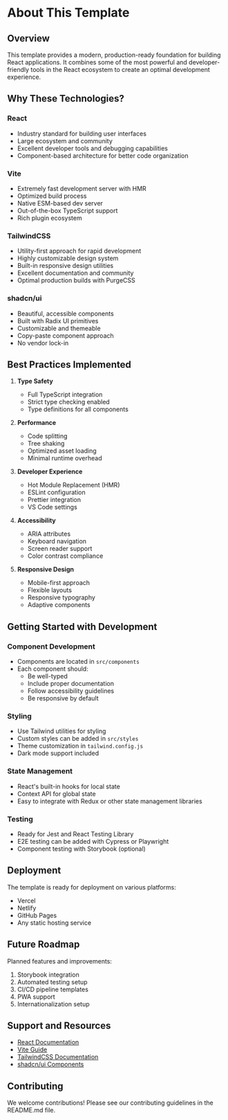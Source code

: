 # About This Template

## Overview

This template provides a modern, production-ready foundation for building React applications. It combines some of the most powerful and developer-friendly tools in the React ecosystem to create an optimal development experience.

## Why These Technologies?

### React
- Industry standard for building user interfaces
- Large ecosystem and community
- Excellent developer tools and debugging capabilities
- Component-based architecture for better code organization

### Vite
- Extremely fast development server with HMR
- Optimized build process
- Native ESM-based dev server
- Out-of-the-box TypeScript support
- Rich plugin ecosystem

### TailwindCSS
- Utility-first approach for rapid development
- Highly customizable design system
- Built-in responsive design utilities
- Excellent documentation and community
- Optimal production builds with PurgeCSS

### shadcn/ui
- Beautiful, accessible components
- Built with Radix UI primitives
- Customizable and themeable
- Copy-paste component approach
- No vendor lock-in

## Best Practices Implemented

1. **Type Safety**
   - Full TypeScript integration
   - Strict type checking enabled
   - Type definitions for all components

2. **Performance**
   - Code splitting
   - Tree shaking
   - Optimized asset loading
   - Minimal runtime overhead

3. **Developer Experience**
   - Hot Module Replacement (HMR)
   - ESLint configuration
   - Prettier integration
   - VS Code settings

4. **Accessibility**
   - ARIA attributes
   - Keyboard navigation
   - Screen reader support
   - Color contrast compliance

5. **Responsive Design**
   - Mobile-first approach
   - Flexible layouts
   - Responsive typography
   - Adaptive components

## Getting Started with Development

### Component Development
- Components are located in `src/components`
- Each component should:
  - Be well-typed
  - Include proper documentation
  - Follow accessibility guidelines
  - Be responsive by default

### Styling
- Use Tailwind utilities for styling
- Custom styles can be added in `src/styles`
- Theme customization in `tailwind.config.js`
- Dark mode support included

### State Management
- React's built-in hooks for local state
- Context API for global state
- Easy to integrate with Redux or other state management libraries

### Testing
- Ready for Jest and React Testing Library
- E2E testing can be added with Cypress or Playwright
- Component testing with Storybook (optional)

## Deployment

The template is ready for deployment on various platforms:
- Vercel
- Netlify
- GitHub Pages
- Any static hosting service

## Future Roadmap

Planned features and improvements:
1. Storybook integration
2. Automated testing setup
3. CI/CD pipeline templates
4. PWA support
5. Internationalization setup

## Support and Resources

- [React Documentation](https://reactjs.org/docs)
- [Vite Guide](https://vitejs.dev/guide/)
- [TailwindCSS Documentation](https://tailwindcss.com/docs)
- [shadcn/ui Components](https://ui.shadcn.com/docs)

## Contributing

We welcome contributions! Please see our contributing guidelines in the README.md file. 